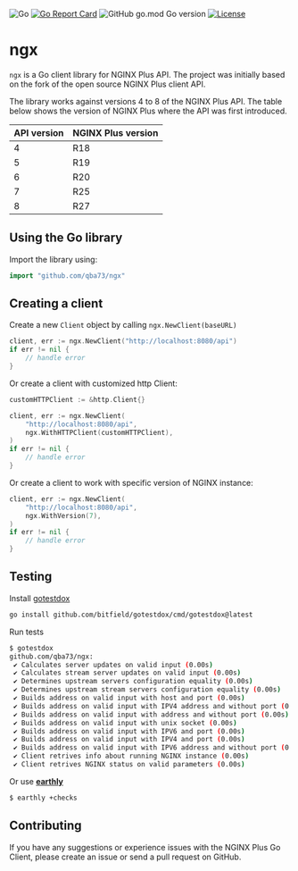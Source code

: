 ![Go](https://github.com/qba73/ngx/workflows/Go/badge.svg)
[![Go Report Card](https://goreportcard.com/badge/github.com/qba73/ngx)](https://goreportcard.com/report/github.com/qba73/ngx)
![GitHub go.mod Go version](https://img.shields.io/github/go-mod/go-version/qba73/ngx?logo=go)
[![License](https://img.shields.io/badge/License-Apache%202.0-blue.svg)](https://opensource.org/licenses/Apache-2.0)

# ngx

```ngx``` is a Go client library for NGINX Plus API. The project was initially based on the fork of the open source NGINX Plus client API.

The library works against versions 4 to 8 of the NGINX Plus API. The table below shows the version of NGINX Plus where the API was first introduced.

| API version | NGINX Plus version |
|-------------|--------------------|
| 4 | R18 |
| 5 | R19 |
| 6 | R20 |
| 7 | R25 |
| 8 | R27 |

## Using the Go library

Import the library using:

```go
import "github.com/qba73/ngx"
```

## Creating a client

Create a new ```Client``` object by calling ```ngx.NewClient(baseURL)```
```go
client, err := ngx.NewClient("http://localhost:8080/api")
if err != nil {
    // handle error
}
```
Or create a client with customized http Client:
```go
customHTTPClient := &http.Client{}

client, err := ngx.NewClient(
    "http://localhost:8080/api",
    ngx.WithHTTPClient(customHTTPClient),
)
if err != nil {
    // handle error
}
```
Or create a client to work with specific version of NGINX instance:
```go
client, err := ngx.NewClient(
    "http://localhost:8080/api",
    ngx.WithVersion(7),
)
if err != nil {
    // handle error
}

```

## Testing

Install [gotestdox](https://github.com/bitfield/gotestdox)
```bash
go install github.com/bitfield/gotestdox/cmd/gotestdox@latest
```
Run tests
```bash
$ gotestdox
github.com/qba73/ngx:
 ✔ Calculates server updates on valid input (0.00s)
 ✔ Calculates stream server updates on valid input (0.00s)
 ✔ Determines upstream servers configuration equality (0.00s)
 ✔ Determines upstream stream servers configuration equality (0.00s)
 ✔ Builds address on valid input with host and port (0.00s)
 ✔ Builds address on valid input with IPV4 address and without port (0.00s)
 ✔ Builds address on valid input with address and without port (0.00s)
 ✔ Builds address on valid input with unix socket (0.00s)
 ✔ Builds address on valid input with IPV6 and port (0.00s)
 ✔ Builds address on valid input with IPV4 and port (0.00s)
 ✔ Builds address on valid input with IPV6 address and without port (0.00s)
 ✔ Client retrives info about running NGINX instance (0.00s)
 ✔ Client retrives NGINX status on valid parameters (0.00s)
```

Or use [**earthly**](https://docs.earthly.dev)

```bash
$ earthly +checks
```


## Contributing

If you have any suggestions or experience issues with the NGINX Plus Go Client, please create an issue or send a pull request on GitHub.
